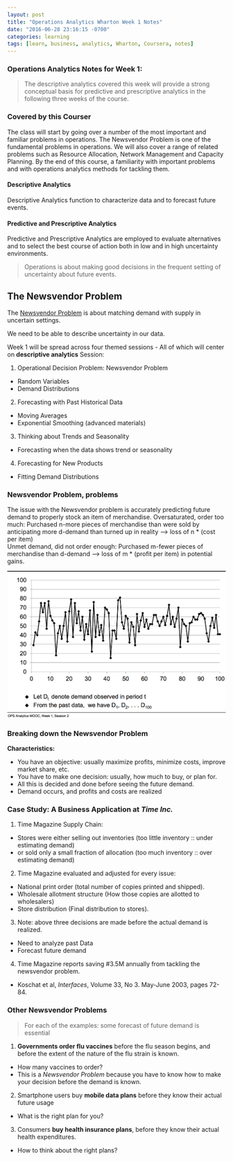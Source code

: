 ```yaml
---
layout: post
title: "Operations Analytics Wharton Week 1 Notes"
date: "2016-06-28 23:16:15 -0700"
categories: learning
tags: [learn, business, analytics, Wharton, Coursera, notes]
---
```


### Operations Analytics Notes for Week 1:
> The descriptive analytics covered this week will provide a strong conceptual basis for predictive and prescriptive analytics in the following three weeks of the course.

### Covered by this Courser
The class will start by going over a number of the most important and familiar problems in operations.
The Newsvendor Problem is one of the fundamental problems in operations. We will also cover a range of related problems such as Resource Allocation, Network Management and Capacity Planning.
By the end of this course, a familiarity with important problems and with operations analytics methods for tackling them.

#### Descriptive Analytics
Descriptive Analytics function to characterize data and to forecast future events.

#### Predictive and Prescriptive Analytics
Predictive and Prescriptive Analytics are employed to evaluate alternatives and to select the best course of action both in low and in high uncertainty environments.

> Operations is about making good decisions in the frequent setting of uncertainty about future events.

## The Newsvendor Problem
The [Newsvendor Problem][NewsVendor Wiki] is about matching demand with supply in uncertain settings.

We need to be able to describe uncertainty in our data.


Week 1 will be spread across four themed sessions - All of which will center on **descriptive analytics**
Session:
1. Operational Decision Problem: Newsvendor Problem  
  - Random Variables
  - Demand Distributions
2. Forecasting with Past Historical Data
  - Moving Averages
  - Exponential Smoothing (advanced materials)
3. Thinking about Trends and Seasonality
  - Forecasting when the data shows trend or seasonality
4. Forecasting for New Products
  - Fitting Demand Distributions

### Newsvendor Problem, problems
The issue with the Newsvendor problem is accurately predicting future demand to properly stock an item of merchandise.
Oversaturated, order too much:
Purchased n-more pieces of merchandise than were sold by anticipating more d-demand than turned up in reality --> loss of n \* (cost per item)  
Unmet demand, did not order enough:
Purchased m-fewer pieces of merchandise than d-demand --> loss of m \* (profit per item) in potential gains.  

![Demand Data][Demand Data]

### Breaking down the Newsvendor Problem
**Characteristics:**
- You have an objective: usually maximize profits, minimize costs, improve market share, etc.
- You have to make one decision: usually, how much to buy, or plan for.
- All this is decided and done before seeing the future demand.
- Demand occurs, and profits and costs are realized

### Case Study: A Business Application at *Time Inc.*
1. Time Magazine Supply Chain:
  - Stores were either selling out inventories (too little inventory :: under estimating demand)
  - or sold only a small fraction of allocation (too much inventory :: over estimating demand)
2. Time Magazine evaluated and adjusted for every issue:
  - National print order (total number of copies printed and shipped).
  - Wholesale allotment structure (How those copies are allotted to wholesalers)
  - Store distribution (Final distribution to stores).
3. Note: above three decisions are made before the actual demand is realized.  
  - Need to analyze past Data
  - Forecast future demand
4. Time Magazine reports saving #3.5M annually from tackling the newsvendor problem.
  - Koschat et al, *Interfaces*, Volume 33, No 3. May-June 2003, pages 72-84.

### Other Newsvendor Problems

>For each of the examples: some forecast of future demand is essential

1. **Governments order flu vaccines** before the flu season begins, and before the extent of the nature of the flu strain is known.
  - How many vaccines to order?
  - This is a *Newsvendor Problem* because you have to know how to make your decision before the demand is known.
2. Smartphone users buy **mobile data plans** before they know their actual future usage
  - What is the right plan for you?
3. Consumers **buy health insurance plans**, before they know their actual health expenditures.
  - How to think about the right plans?


[Coursera]: <https://Coursera.org> "Online Classes From Top Universities"
[Operations Analytics]: <https://www.coursera.org/learn/wharton-operations-analytics> "Transforming Data into Better Decisions"
[Business Analytics]: <https://www.coursera.org/specializations/business-analytics> "Achieve Fluency in Business Data Strategies in Four Discipline-Specific-Courses"
[Wharton]: <https://www.wharton.upenn.edu> "Wharton School"
[Yahoo]: <https://Yahoo.com> "Do you Yahoo?"
[NewsVendor Wiki]: <https://en.wikipedia.org/wiki/Newsvendor_model> "Newsvendor Model"

[Demand Data]: </images/Operations-Analytics/demand-data.png> "Fake Demand Data for Newsvendor Problem"
